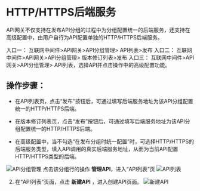 # HTTP/HTTPS后端服务

API网关不仅支持在发布API分组的过程中为分组配置统一的后端服务，还支持在高级配置中，由用户自行为API配置单独的HTTP/HTTPS后端服务。

入口一：
互联网中间件>API网关>API分组管理> API列表>发布
入口二：
互联网中间件>API网关>API分组管理> 版本修订列表>发布
入口三：
互联网中间件>API网关>API分组管理> API列表，选择API并点击操作中的高级配置功能。

## 操作步骤：
* 在API列表页，点击“发布”按钮后，可通过填写后端服务地址为该API分组配置统一的HTTP/HTTPS后端。

* 在版本修订列表页，点击“发布”按钮后，可通过填写后端服务地址为该API分组配置统一的HTTP/HTTPS后端。

* 在高级配置中，当不勾选“在发布分组时统一配置”时，可选择HTTP/HTTPS的后端服务类型，填入API调用的真实后端服务地址，从而为当前API配置HTTP/HTTPS类型的后端。




 ![API分组管理](../../../../../image/Internet-Middleware/API-Gateway/apigroup-1.png)
点击该分组行的操作 **管理API**，进入“API列表”页
 ![API列表](../../../../../image/Internet-Middleware/API-Gateway/apigroup-apilist.png)

2. 在“API列表”页面，点击 **新建API** ，进入创建API页面。
![新建API](../../../../../image/Internet-Middleware/API-Gateway/apigroup-addapi.png)
   

